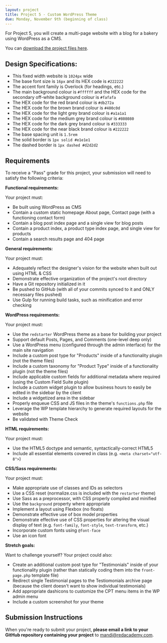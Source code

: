 ```yaml
---
layout: project
title: Project 5 - Custom WordPress Theme
due: Monday, November 9th (beginning of class)
---
```


For Project 5, you will create a multi-page website with a blog for a bakery using WordPress as a CMS.

You can [download the project files here](https://s3-us-west-2.amazonaws.com/red-wdp/project-05.zip).

## Design Specifications:

- This fixed width website is `1024px` wide
- The base font size is `16px` and its HEX code is `#222222`
- The accent font family is Overlock (for headings, etc.)
- The main background colour is `#ffffff` and the HEX code for the secondary off-white background colour is `#fafafa`
- The HEX code for the red brand colour is `#db272a`
- The HEX code for the brown brand colour is `#400c0d`
- The HEX code for the light grey brand colour is `#a1a1a1`
- The HEX code for the medium grey brand colour is `#808080`
- The HEX code for the dark grey brand colour is `#333333`
- The HEX code for the near black brand colour is `#222222`
- The base spacing unit is `1.5rem`
- The solid border is `1px solid #e1e1e1`
- The dashed border is `1px dashed #d2d2d2`

## Requirements

To receive a "Pass" grade for this project, your submission will need to satisfy the following criteria:

**Functional requirements:**

Your project must:

- Be built using WordPress as CMS
- Contain a custom static homepage About page, Contact page (with a functioning contact form)
- Contain a blog post index page and a single view for blog posts
- Contain a product index, a product type index page, and single view for products
- Contain a search results page and 404 page

**General requirements:**

Your project must:

- Adequately reflect the designer's vision for the website when built out using HTML & CSS
- Demonstrate effective organization of the project's root directory
- Have a Git repository initialized in it
- Be pushed to GitHub (with all of your commits synced to it and ONLY necessary files pushed)
- Use Gulp for running build tasks, such as minification and error checking

**WordPress requirements:**

Your project must:

- Use the `redstarter` WordPress theme as a base for building your project
- Support default Posts, Pages, and Comments (one-level deep only)
- Use a WordPress menu (configured through the admin interface) for the main site navigation
- Include a custom post type for "Products" inside of a functionality plugin (not the theme files)
- Include a custom taxonomy for "Product Type" inside of a functionality plugin (not the theme files)
- Include applicable custom fields for additional metadata where required (using the Custom Field Suite plugin)
- Include a custom widget plugin to allow business hours to easily be edited in the sidebar by the client
- Include a widgetized area in the sidebar
- Properly enqueue CSS and JS files in the theme's `functions.php` file
- Leverage the WP template hierarchy to generate required layouts for the website
- Be validated with Theme Check

**HTML requirements:**

Your project must:

- Use the HTML5 doctype and semantic, syntactically-correct HTML5
- Include all essential elements covered in class (e.g. `<meta charset="utf-8">`)

**CSS/Sass requirements:**

Your project must:

- Make appropriate use of classes and IDs as selectors
- Use a CSS reset (normalize.css is included with the `restarter` theme)
- Use Sass as a preprocessor, with CSS properly compiled and minified
- Use the `background` property where appropriate
- Implement a layout using Flexbox (no floats)
- Demonstrate effective use of box model properties
- Demonstrate effective use of CSS properties for altering the visual display of text (e.g. `font-family`, `font-style`, `text-transform`, etc.)
- Incorporate custom fonts using `@font-face`
- Use an icon font

**Stretch goals:**

Want to challenge yourself? Your project could also:

- Create an additional custom post type for "Testimonials" inside of your functionality plugin (rather than statically coding them into the `front-page.php` template file)
- Redirect single Testimonial pages to the Testiomonials archive page (because the client doesn't want to show individual testimonials)
- Add appropriate dashicons to customize the CPT menu items in the WP admin menu
- Include a custom screenshot for your theme

## Submission Instructions

When you're ready to submit your project, **please email a link to your GitHub repository containing your project** to [mandi@redacademy.com](mailto:mandi@redacademy.com).
